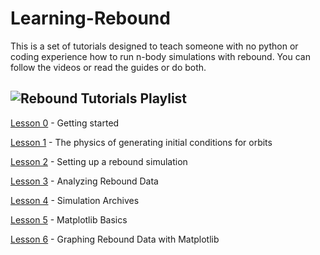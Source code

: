 # Learning-Rebound
This is a set of tutorials designed to teach someone with no python or coding experience how to run n-body simulations with rebound. You can follow the videos or read the guides or do both.

## ![Rebound Tutorials Playlist](https://www.youtube.com/watch?v=pO_BRjKrZjw&list=PL57fZi3Si5IcBp22HiI8InQhkeWDBm8-h)

[Lesson 0](/Lesson0.md) - Getting started

[Lesson 1](/Lesson1.md) - The physics of generating initial conditions for orbits

[Lesson 2](/Lesson2.md) - Setting up a rebound simulation

[Lesson 3](/Lesson3.md) - Analyzing Rebound Data

[Lesson 4](/Lesson4.md) - Simulation Archives

[Lesson 5](/Lesson5.md) - Matplotlib Basics

[Lesson 6](/Lesson6.md) - Graphing Rebound Data with Matplotlib
